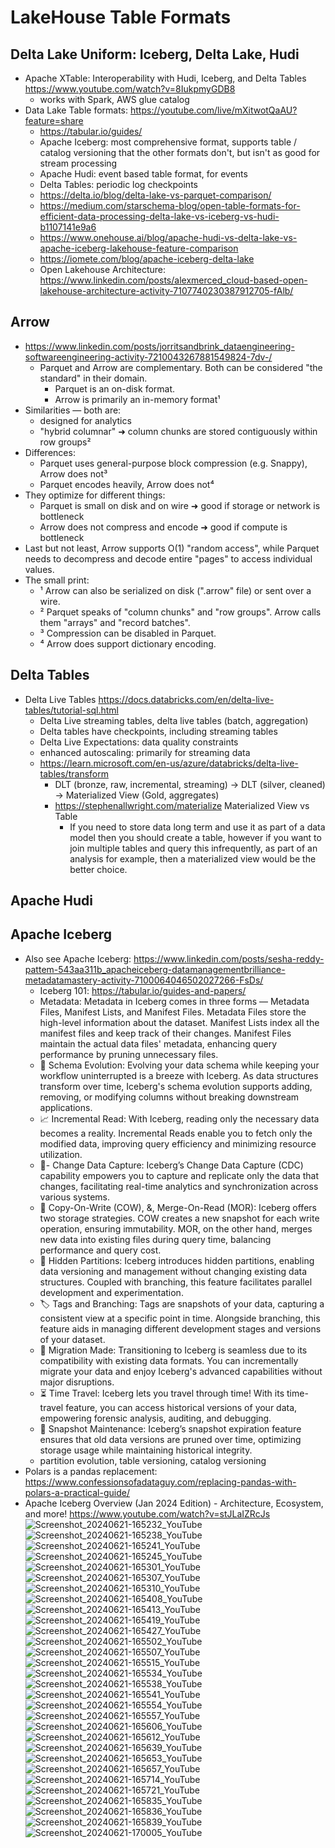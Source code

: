 # LakeHouse Table Formats

## Delta Lake Uniform: Iceberg, Delta Lake, Hudi

- Apache XTable: Interoperability with Hudi, Iceberg, and Delta Tables https://www.youtube.com/watch?v=8IukpmyGDB8
	- works with Spark, AWS glue catalog
- Data Lake Table formats: https://youtube.com/live/mXitwotQaAU?feature=share
	- https://tabular.io/guides/
    - Apache Iceberg: most comprehensive format, supports table / catalog versioning that the other formats don't, but isn't as good for stream processing
    - Apache Hudi: event based table format, for events
    - Delta Tables: periodic log checkpoints
    - https://delta.io/blog/delta-lake-vs-parquet-comparison/
    - https://medium.com/starschema-blog/open-table-formats-for-efficient-data-processing-delta-lake-vs-iceberg-vs-hudi-b1107141e9a6
    - https://www.onehouse.ai/blog/apache-hudi-vs-delta-lake-vs-apache-iceberg-lakehouse-feature-comparison
    - https://iomete.com/blog/apache-iceberg-delta-lake
    - Open Lakehouse Architecture: https://www.linkedin.com/posts/alexmerced_cloud-based-open-lakehouse-architecture-activity-7107740230387912705-fAlb/ 

## Arrow

- https://www.linkedin.com/posts/jorritsandbrink_dataengineering-softwareengineering-activity-7210043267881549824-7dv-/
	- Parquet and Arrow are complementary. Both can be considered "the standard" in their domain.
		- Parquet is an on-disk format.
  		- Arrow is primarily an in-memory format¹
- Similarities — both are:
	- designed for analytics
	- "hybrid columnar" ➜ column chunks are stored contiguously within row groups²
- Differences:
	- Parquet uses general-purpose block compression (e.g. Snappy), Arrow does not³
	- Parquet encodes heavily, Arrow does not⁴
- They optimize for different things:
	- Parquet is small on disk and on wire ➜ good if storage or network is bottleneck
	- Arrow does not compress and encode ➜ good if compute is bottleneck
- Last but not least, Arrow supports O(1) "random access", while Parquet needs to decompress and decode entire "pages" to access individual values.
- The small print:
	- ¹ Arrow can also be serialized on disk (".arrow" file) or sent over a wire.
 	- ² Parquet speaks of "column chunks" and "row groups". Arrow calls them "arrays" and "record batches".
  	- ³ Compression can be disabled in Parquet.
  	- ⁴ Arrow does support dictionary encoding.

## Delta Tables

- Delta Live Tables https://docs.databricks.com/en/delta-live-tables/tutorial-sql.html 
	- Delta Live streaming tables, delta live tables (batch, aggregation)
	- Delta tables have checkpoints, including streaming tables
	- Delta Live Expectations: data quality constraints
	- enhanced autoscaling: primarily for streaming data
 	- https://learn.microsoft.com/en-us/azure/databricks/delta-live-tables/transform
  		- DLT (bronze, raw, incremental, streaming) -> DLT (silver, cleaned) -> Materialized View (Gold, aggregates)
    	- https://stephenallwright.com/materialize  Materialized View vs Table
     		- If you need to store data long term and use it as part of a data model then you should create a table, however if you want to join multiple tables and query this infrequently, as part of an analysis for example, then a materialized view would be the better choice.

## Apache Hudi

## Apache Iceberg

- Also see Apache Iceberg: https://www.linkedin.com/posts/sesha-reddy-pattem-543aa311b_apacheiceberg-datamanagementbrilliance-metadatamastery-activity-7100064046502027266-FsDs/
	- Iceberg 101: https://tabular.io/guides-and-papers/
	- Metadata: Metadata in Iceberg comes in three forms — Metadata Files, Manifest Lists, and Manifest Files. Metadata Files store the high-level information about the dataset. Manifest Lists index all the manifest files and keep track of their changes. Manifest Files maintain the actual data files' metadata, enhancing query performance by pruning unnecessary files.
	- 📜 Schema Evolution: Evolving your data schema while keeping your workflow uninterrupted is a breeze with Iceberg. As data structures transform over time, Iceberg's schema evolution supports adding, removing, or modifying columns without breaking downstream applications.
	- 📈 Incremental Read: With Iceberg, reading only the necessary data becomes a reality. Incremental Reads enable you to fetch only the modified data, improving query efficiency and minimizing resource utilization.
	- 🔄- Change Data Capture: Iceberg’s Change Data Capture (CDC) capability empowers you to capture and replicate only the data that changes, facilitating real-time analytics and synchronization across various systems.
	- 🐄 Copy-On-Write (COW), &, Merge-On-Read (MOR): Iceberg offers two storage strategies. COW creates a new snapshot for each write operation, ensuring immutability. MOR, on the other hand, merges new data into existing files during query time, balancing performance and query cost.
	- 🌳 Hidden Partitions: Iceberg introduces hidden partitions, enabling data versioning and management without changing existing data structures. Coupled with branching, this feature facilitates parallel development and experimentation.
	- 🏷️ Tags and Branching: Tags are snapshots of your data, capturing a consistent view at a specific point in time. Alongside branching, this feature aids in managing different development stages and versions of your dataset.
	- 🚀 Migration Made: Transitioning to Iceberg is seamless due to its compatibility with existing data formats. You can incrementally migrate your data and enjoy Iceberg's advanced capabilities without major disruptions.
	- ⏳ Time Travel: Iceberg lets you travel through time! With its time-travel feature, you can access historical versions of your data, empowering forensic analysis, auditing, and debugging.
	- 📆 Snapshot Maintenance: Iceberg’s snapshot expiration feature ensures that old data versions are pruned over time, optimizing storage usage while maintaining historical integrity.
	- partition evolution, table versioning, catalog versioning
- Polars is a pandas replacement: https://www.confessionsofadataguy.com/replacing-pandas-with-polars-a-practical-guide/
- Apache Iceberg Overview (Jan 2024 Edition) - Architecture, Ecosystem, and more! https://www.youtube.com/watch?v=stJLaIZRcJs
![Screenshot_20240621-165232_YouTube](https://github.com/huang-pan/modern-data-stack-2023/assets/10567714/07200201-636e-4d52-879d-08f8ea163618)
![Screenshot_20240621-165238_YouTube](https://github.com/huang-pan/modern-data-stack-2023/assets/10567714/76411304-0823-48af-ad34-0b05a90a1363)
![Screenshot_20240621-165241_YouTube](https://github.com/huang-pan/modern-data-stack-2023/assets/10567714/98a7d94e-6071-427b-accb-cb54507e34e9)
![Screenshot_20240621-165245_YouTube](https://github.com/huang-pan/modern-data-stack-2023/assets/10567714/dc496e1d-c026-4481-8c25-3192ce420c42)
![Screenshot_20240621-165301_YouTube](https://github.com/huang-pan/modern-data-stack-2023/assets/10567714/a2804bd5-a1fc-42c7-a088-614e2fcab35a)
![Screenshot_20240621-165307_YouTube](https://github.com/huang-pan/modern-data-stack-2023/assets/10567714/a9b1d3fa-deb9-4e51-961b-151a16bc9a6d)
![Screenshot_20240621-165310_YouTube](https://github.com/huang-pan/modern-data-stack-2023/assets/10567714/0e3cadbc-26b4-4a3c-ba18-10d9fb4106e4)
![Screenshot_20240621-165408_YouTube](https://github.com/huang-pan/modern-data-stack-2023/assets/10567714/bc8c57c8-5f50-4d27-a2ef-3fae84a18b4a)
![Screenshot_20240621-165413_YouTube](https://github.com/huang-pan/modern-data-stack-2023/assets/10567714/e5a3a00a-4c95-4ded-8ad0-280362a8a61f)
![Screenshot_20240621-165419_YouTube](https://github.com/huang-pan/modern-data-stack-2023/assets/10567714/68445ae4-b73c-4d96-920a-4e4718f94140)
![Screenshot_20240621-165427_YouTube](https://github.com/huang-pan/modern-data-stack-2023/assets/10567714/3e70db46-8429-41fb-8c09-6a66baa88e20)
![Screenshot_20240621-165502_YouTube](https://github.com/huang-pan/modern-data-stack-2023/assets/10567714/813f1bdc-2c97-45e2-a11e-e6cbe82e16e7)
![Screenshot_20240621-165507_YouTube](https://github.com/huang-pan/modern-data-stack-2023/assets/10567714/5e098aa4-acd6-4582-9a09-8f45e36c9da1)
![Screenshot_20240621-165515_YouTube](https://github.com/huang-pan/modern-data-stack-2023/assets/10567714/c89a1e07-cd14-457b-ada7-b55b138eb46f)
![Screenshot_20240621-165534_YouTube](https://github.com/huang-pan/modern-data-stack-2023/assets/10567714/4219e94d-ee48-4d1d-a98c-96e31c1eebee)
![Screenshot_20240621-165538_YouTube](https://github.com/huang-pan/modern-data-stack-2023/assets/10567714/66646ba9-b266-4cc6-a309-4ea13b2238f1)
![Screenshot_20240621-165541_YouTube](https://github.com/huang-pan/modern-data-stack-2023/assets/10567714/612d3689-07df-4e0e-ad9a-d08211a0e9fb)
![Screenshot_20240621-165554_YouTube](https://github.com/huang-pan/modern-data-stack-2023/assets/10567714/7ae20f72-8410-4e8a-81bb-bba71f7752c9)
![Screenshot_20240621-165557_YouTube](https://github.com/huang-pan/modern-data-stack-2023/assets/10567714/c350d6f6-7fd6-4716-9542-ac917b32c776)
![Screenshot_20240621-165606_YouTube](https://github.com/huang-pan/modern-data-stack-2023/assets/10567714/a8f0677f-0ff5-433a-b684-f2afb914ae63)
![Screenshot_20240621-165612_YouTube](https://github.com/huang-pan/modern-data-stack-2023/assets/10567714/861b9c13-5f58-473f-8a78-a292f5553a7c)
![Screenshot_20240621-165639_YouTube](https://github.com/huang-pan/modern-data-stack-2023/assets/10567714/d0688185-b230-4cfc-82e7-724e36277954)
![Screenshot_20240621-165653_YouTube](https://github.com/huang-pan/modern-data-stack-2023/assets/10567714/50fc441a-adbd-4f9f-b5c6-fef7cc921f46)
![Screenshot_20240621-165657_YouTube](https://github.com/huang-pan/modern-data-stack-2023/assets/10567714/163ed6cf-4257-4e8c-b407-d0b909f849a4)
![Screenshot_20240621-165714_YouTube](https://github.com/huang-pan/modern-data-stack-2023/assets/10567714/c171e8bf-4c60-46cc-9604-74cff6385929)
![Screenshot_20240621-165721_YouTube](https://github.com/huang-pan/modern-data-stack-2023/assets/10567714/7aa32574-b569-4ed9-9b0f-7dda4fca153e)
![Screenshot_20240621-165835_YouTube](https://github.com/huang-pan/modern-data-stack-2023/assets/10567714/ba836850-97a8-4e6c-bdd9-931e052ecca4)
![Screenshot_20240621-165836_YouTube](https://github.com/huang-pan/modern-data-stack-2023/assets/10567714/86fa5220-0383-49a3-ad48-a196477d7847)
![Screenshot_20240621-165839_YouTube](https://github.com/huang-pan/modern-data-stack-2023/assets/10567714/ef44fb48-ab49-425e-b437-a0c6d36d0784)
![Screenshot_20240621-170005_YouTube](https://github.com/huang-pan/modern-data-stack-2023/assets/10567714/cc9b1d33-76a3-449e-b2fb-1894d05261fc)
